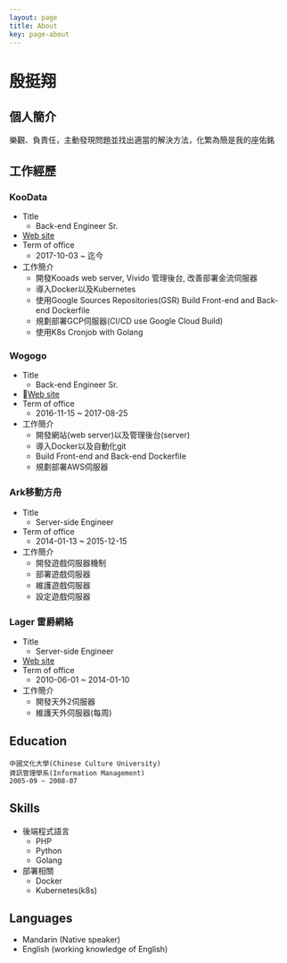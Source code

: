 ```yaml
---
layout: page
title: About
key: page-about
---
```

# 殷挺翔


## 個人簡介
樂觀、負責任，主動發現問題並找出適當的解決方法，化繁為簡是我的座佑銘

## 工作經歷
### KooData
- Title
    - Back-end Engineer Sr.
- [Web site](https://www.koodata.com.tw/)
- Term of office
    - 2017-10-03 ~ 迄今
- 工作簡介
    - 開發Kooads web server, Vivido 管理後台, 改善部署金流伺服器
    - 導入Docker以及Kubernetes
    - 使用Google Sources Repositories(GSR) Build Front-end and Back-end Dockerfile
    - 規劃部署GCP伺服器(CI/CD use Google Cloud Build)
    - 使用K8s Cronjob with Golang

### Wogogo
- Title
    - Back-end Engineer Sr.
- [Web site](https://www.wogogo.com/)
- Term of office
    - 2016-11-15 ~ 2017-08-25
- 工作簡介
    - 開發網站(web server)以及管理後台(server)
    - 導入Docker以及自動化git
    - Build Front-end and Back-end Dockerfile
    - 規劃部署AWS伺服器

### Ark移動方舟
- Title
    - Server-side Engineer
- Term of office
    - 2014-01-13 ~ 2015-12-15
- 工作簡介
    - 開發遊戲伺服器機制
    - 部署遊戲伺服器
    - 維護遊戲伺服器
    - 設定遊戲伺服器

### Lager 雷爵網絡
- Title
    - Server-side Engineer
- [Web site](http://mo.lager.com.tw/)
- Term of office
    - 2010-06-01 ~ 2014-01-10
- 工作簡介
    - 開發天外2伺服器
    - 維護天外伺服器(每周)

## Education
    中國文化大學(Chinese Culture University)
    資訊管理學系(Information Management)
    2005-09 ~ 2008-07

## Skills
- 後端程式語言
    - PHP
    - Python
    - Golang
- 部署相關
    - Docker 
    - Kubernetes(k8s)

## Languages
* Mandarin (Native speaker)
* English (working knowledge of English)





